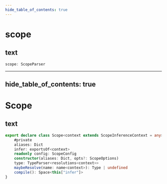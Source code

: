 ```yaml
---
hide_table_of_contents: true
---
```


# scope

## text

```ts
scope: ScopeParser
```

---

## hide_table_of_contents: true

# Scope

## text

```ts
export declare class Scope<context extends ScopeInferenceContext = any> {
    #private
    aliases: Dict
    infer: exportsOf<context>
    readonly config: ScopeConfig
    constructor(aliases: Dict, opts?: ScopeOptions)
    type: TypeParser<resolutions<context>>
    maybeResolve(name: name<context>): Type | undefined
    compile(): Space<this["infer"]>
}
```
